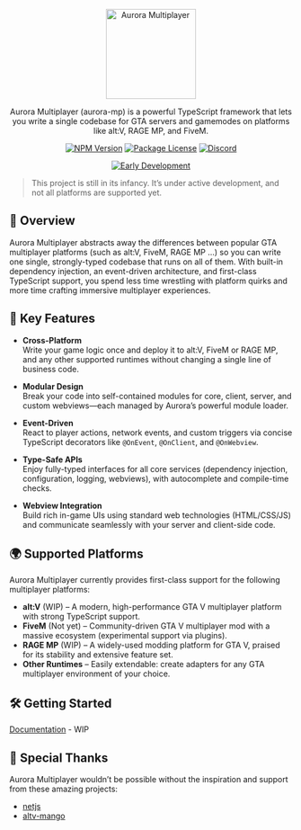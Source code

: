 <p align="center">
	<img src="https://i.postimg.cc/vZr8prX3/logo-3.png" alt="Aurora Multiplayer" width="160" />
</p>

<p align="center">
Aurora Multiplayer (aurora-mp) is a powerful TypeScript framework that lets you write a single codebase for GTA servers and gamemodes on platforms like alt:V, RAGE MP, and FiveM.
</p>

<p align="center">
	<a href="https://www.npmjs.com/~aurora-mp" target="_blank"><img src="https://img.shields.io/npm/v/@aurora-mp/core.svg" alt="NPM Version" /></a>
	<a href="https://www.npmjs.com/~aurora-mp" target="_blank"><img src="https://img.shields.io/npm/l/@aurora-mp/core.svg" alt="Package License" /></a>
	<a href="https://discord.gg/Jv95ygPSNY" target="_blank"><img src="https://img.shields.io/badge/discord-online-brightgreen.svg" alt="Discord"/></a>
</p>

<p align="center">
	<a href="#"><img src="https://img.shields.io/badge/⚠️-Early%20Development-yellow?style=for-the-badge" alt="Early Development"/></a>
</p>

> This project is still in its infancy. It’s under active development, and not all platforms are supported yet.

## 🚀 Overview

Aurora Multiplayer abstracts away the differences between popular GTA multiplayer platforms (such as alt:V, FiveM, RAGE MP ...) so you can write one single, strongly-typed codebase that runs on all of them.
With built-in dependency injection, an event-driven architecture, and first-class TypeScript support, you spend less time wrestling with platform quirks and more time crafting immersive multiplayer experiences.

## 🔑 Key Features

- **Cross-Platform**  
  Write your game logic once and deploy it to alt:V, FiveM or RAGE MP, and any other supported runtimes without changing a single line of business code.

- **Modular Design**  
  Break your code into self-contained modules for core, client, server, and custom webviews—each managed by Aurora’s powerful module loader.

- **Event-Driven**  
  React to player actions, network events, and custom triggers via concise TypeScript decorators like `@OnEvent`, `@OnClient`, and `@OnWebview`.

- **Type-Safe APIs**  
  Enjoy fully-typed interfaces for all core services (dependency injection, configuration, logging, webviews), with autocomplete and compile-time checks.

- **Webview Integration**  
  Build rich in-game UIs using standard web technologies (HTML/CSS/JS) and communicate seamlessly with your server and client-side code.

## 🌍 Supported Platforms

Aurora Multiplayer currently provides first-class support for the following multiplayer platforms:

- **alt:V** (WIP) – A modern, high-performance GTA V multiplayer platform with strong TypeScript support.
- **FiveM** (Not yet) – Community-driven GTA V multiplayer mod with a massive ecosystem (experimental support via plugins).
- **RAGE MP** (WIP) – A widely-used modding platform for GTA V, praised for its stability and extensive feature set.
- **Other Runtimes** – Easily extendable: create adapters for any GTA multiplayer environment of your choice.

## 🛠️ Getting Started

[Documentation](https://docs.aurora-mp.dev) - WIP

## 🙏 Special Thanks

Aurora Multiplayer wouldn’t be possible without the inspiration and support from these amazing projects:

- [netjs](https://github.com/nestjs/nest)
- [altv-mango](https://github.com/altv-mango/altv-mango)
